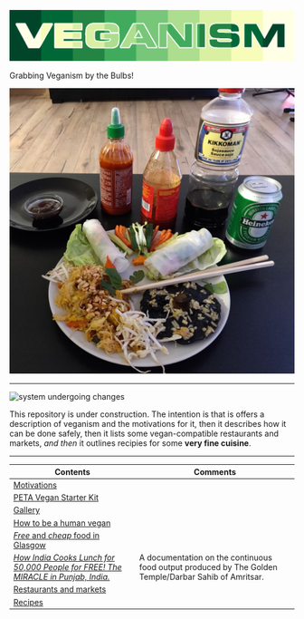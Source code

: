 ![](https://raw.githubusercontent.com/wdbm/resources_veganism/master/media/veganism.png)

Grabbing Veganism by the Bulbs!

![](https://raw.githubusercontent.com/wdbm/resources_veganism/master/media/2019-02-21-164033_Ellis_Kay.jpg)

---

![system undergoing changes](https://i.imgur.com/GniItjS.gif)

This repository is under construction. The intention is that is offers a description of veganism and the motivations for it, then it describes how it can be done safely, then it lists some vegan-compatible restaurants and markets, *and then* it outlines recipies for some **very fine cuisine**.

---

|**Contents**                                                                                                                                         |**Comments**                                                                                         |
|-----------------------------------------------------------------------------------------------------------------------------------------------------|-----------------------------------------------------------------------------------------------------|
|[Motivations](documentation/why.md)                                                                                                                  |                                                                                                     |
|[PETA Vegan Starter Kit](documentation/PETA-UK-VSK.pdf)                                                                                              |                                                                                                     |
|[Gallery](media/gallery.md)                                                                                                                          |                                                                                                     |
|[How to be a human vegan](documentation/how.md)                                                                                                      |                                                                                                     |
|[*Free* and *cheap* food in Glasgow](restaurants_and_markets/Glasgow/free_and_cheap_food/documentation/2012-08-15_free_and_cheap_food_in_Glasgow.pdf)|                                                                                                     |
|[*How India Cooks Lunch for 50,000 People for FREE! The MIRACLE in Punjab, India.*](https://www.youtube.com/watch?v=qdoJroKUwu0)                     |A documentation on the continuous food output produced by The Golden Temple/Darbar Sahib of Amritsar.|
|[Restaurants and markets](restaurants_and_markets)                                                                                                   |                                                                                                     |
|[Recipes](recipes)                                                                                                                                   |                                                                                                     |
